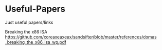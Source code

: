 # Useful-Papers
Just useful papers/links


Breaking the x86 ISA
  https://github.com/xoreaxeaxeax/sandsifter/blob/master/references/domas_breaking_the_x86_isa_wp.pdf
